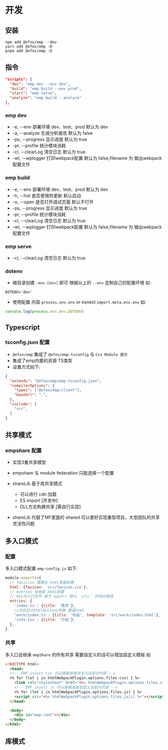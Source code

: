 # 开发 

## 安装 
```
npm add @efox/emp --dev
yarn add @efox/emp -D
pnpm add @efox/emp -D
```

## 指令 
```json
"scripts": {
  "dev": "emp dev --env dev",
  "build": "emp build --env prod",
  "start": "emp serve",
  "analyze": "emp build --analyze"
},
```
### emp dev
+ -e, --env 部署环境 dev、test、prod 默认为 dev
+ -a, --analyze 生成分析报告 默认为 false
+ -ps, --progress  显示进度 默认为 true
+ -pr, --profile 统计模块消耗
+ -cl, --clearLog  清空日志 默认为 true
+ -wl, --wplogger  打印webpack配置 默认为 false,filename 为 输出webpack配置文件

### emp build
+ -e, --env 部署环境 dev、test、prod 默认为 dev
+ -h, --hot 是否使用热更新 默认启动
+ -o, --open 是否打开调试页面 默认不打开
+ -ps, --progress  显示进度 默认为 true
+ -pr, --profile 统计模块消耗
+ -cl, --clearLog  清空日志 默认为 true
+ -wl, --wplogger  打印webpack配置 默认为 false,filename 为 输出webpack配置文件

### emp serve
+ -cl, --clearLog  清空日志 默认为 true 

### dotenv 
+ 根目录创建 `.env.[env]` 即可 根据以上的 `--env` 定制自己的配置环境 如: 
```
DOTENV='dev'
```
+ 使用配置 内容 `process.env.env` or esnext `import.meta.env.env` 如: 
```js
console.log(process.env.env.DOTENV)
```
## Typescript 
### tsconfig.json 配置 
+ `@efox/emp` 集成了 `@efox/emp-tsconfig` 与 `Css Module 提示`
+ 集成了emp内置的资源 TS类型
+ 设置方式如下:

```json
{
  "extends": "@efox/emp/emp-tsconfig.json",
  "compilerOptions": {
    "types": ["@efox/emp/client"],
    "baseUrl": ".",
  },
  "include": [
    "src",
  ]
}
```

## 共享模式 
### empshare 配置 
* 实现3重共享模型
* empshare 与 module federation 只能选择一个配置
* shareLib 基于库共享模式
  - 可以进行 cdn 加载
  - ES import [开发中]
  - DLL方式构建共享 [需自行实现]

* shareLib 代替了MF里面的 shared 可以更好实现重型项目，大型团队的共享灵活性问题

## 多入口模式 
### 配置
多入口模式配置 `emp-config.js` 如下: 
```js
module.exports={
  // favicion 需要在 html里面配置 
  html: {favicon: 'src/favicon.ico'},
  // entries 会继承 Html配置 
  // key为入口文件 基于 appSrc 默认 `src/` 的相对路径
  entries: {
    'index.ts': {title: '首页'},
    //可自定义htmlOptions参数 覆盖html
    'work/index.ts': {title: '作品', template: 'src/work/index.html'},
    'info.tsx': {title: '介绍'},
  },
}
```
### 共享 
多入口会继承 `empShare` 的所有共享 需要自定义的话可以增加自定义模板 如
```html
<!DOCTYPE html>
  <head>
  <!-- EMP inject css 可以屏蔽或者自定义这部分内容 -->
  <% for (let i in htmlWebpackPlugin.options.files.css) { %>
    <link rel="stylesheet" href="<%= htmlWebpackPlugin.options.files.css[i] %>" /><% } %>
    <!-- EMP inject js 可以屏蔽或者自定义这部分内容 -->
    <% for (let i in htmlWebpackPlugin.options.files.js) { %>
    <script src="<%= htmlWebpackPlugin.options.files.js[i] %>"></script><% } %>
  </head>

  <body>
    <div id="emp-root"></div>
  </body>
</html>
```

## 库模式 

